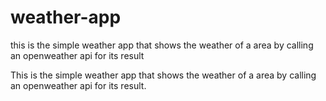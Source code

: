  # weather-app

this is the simple weather app that shows the weather of a area by calling an openweather api for its result
 
 
This is the simple weather app that shows the weather of a area by calling an openweather api for its result.
